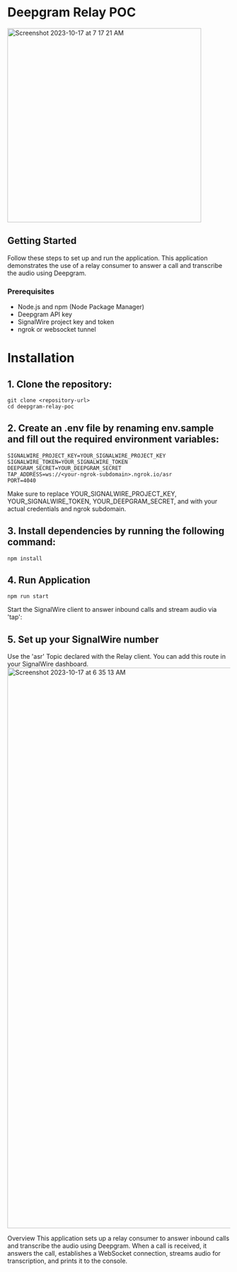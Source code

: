# Deepgram Relay POC
<img width="438" alt="Screenshot 2023-10-17 at 7 17 21 AM" src="https://github.com/jongray00/Relay-DeepGram/assets/78746011/381cf288-6f59-47c7-a8c7-8db24e35390c">


## Getting Started

Follow these steps to set up and run the application.
This application demonstrates the use of a relay consumer to answer a call and transcribe the audio using Deepgram.


### Prerequisites

- Node.js and npm (Node Package Manager)
- Deepgram API key
- SignalWire project key and token
- ngrok or websocket tunnel

# Installation

## 1. Clone the repository:

   ```
   git clone <repository-url>
   cd deepgram-relay-poc
   ```
   
## 2. Create an .env file by renaming env.sample and fill out the required environment variables:
```
SIGNALWIRE_PROJECT_KEY=YOUR_SIGNALWIRE_PROJECT_KEY
SIGNALWIRE_TOKEN=YOUR_SIGNALWIRE_TOKEN
DEEPGRAM_SECRET=YOUR_DEEPGRAM_SECRET
TAP_ADDRESS=ws://<your-ngrok-subdomain>.ngrok.io/asr
PORT=4040
```
Make sure to replace YOUR_SIGNALWIRE_PROJECT_KEY, YOUR_SIGNALWIRE_TOKEN, YOUR_DEEPGRAM_SECRET, and <your-ngrok-subdomain> with your actual credentials and ngrok subdomain.


## 3. Install dependencies by running the following command:
```
npm install
```

## 4. Run Application
```
npm run start
```
Start the SignalWire client to answer inbound calls and stream audio via 'tap':


## 5. Set up your SignalWire number
Use the 'asr' Topic declared with the Relay client. You can add this route in your SignalWire dashboard.
<img width="1265" alt="Screenshot 2023-10-17 at 6 35 13 AM" src="https://github.com/jongray00/Relay-DeepGram/assets/78746011/10f67a59-5b55-4e1a-b22f-2e07582192c1">

Overview
This application sets up a relay consumer to answer inbound calls and transcribe the audio using Deepgram. When a call is received, it answers the call, establishes a WebSocket connection, streams audio for transcription, and prints it to the console.
